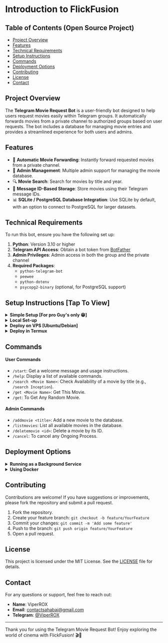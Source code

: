 # Introduction to FlickFusion 

## Table of Contents (Open Source Project)

- [Project Overview](#project-overview)
- [Features](#features)
- [Technical Requirements](#technical-requirements)
- [Setup Instructions](#setup-instructions)
- [Commands](#commands)
- [Deployment Options](#deployment-options)
- [Contributing](#contributing)
- [License](#license)
- [Contact](#contact)

## Project Overview

The **Telegram Movie Request Bot** is a user-friendly bot designed to help users request movies easily within Telegram groups. It automatically forwards movies from a private channel to authorized groups based on user requests. The bot includes a database for managing movie entries and provides a streamlined experience for both users and admins.

## Features

- 🎥 **Automatic Movie Forwarding**: Instantly forward requested movies from a private channel.
- 📝 **Admin Management**: Multiple admin support for managing the movie database.
- 🔍 **Movie Search**: Search for movies by title and year.
- 📩 **Message ID-Based Storage**: Store movies using their Telegram message IDs.
- 📊 **SQLite / PostgreSQL Database Integration**: Use SQLite by default, with an option to connect to PostgreSQL for larger datasets.

## Technical Requirements

To run this bot, ensure you have the following set up:

1. **Python**: Version 3.10 or higher
2. **Telegram API Access**: Obtain a bot token from [BotFather](https://core.telegram.org/bots#botfather)
3. **Admin Privileges**: Admin access in both the group and the private channel
4. **Required Packages**:
   - `python-telegram-bot`
   - `peewee`
   - `python-dotenv`
   - `psycopg2-binary` (optional, for PostgreSQL support)

## Setup Instructions [Tap To View]

<details>
<summary><b>Simple Setup [For pro Guy's only 😁]</b></summary>
  
  A minimal set-up instructions for pro Guy's. 
  
1. **Connect Your VPS**:
2. **Clone Repository**
3. **Install Requirements**
4. **Fill .env with your actual credentials**
5. **Screen -S Flick** (For Running all time)
6. **python main.py**
  
</details>

<details>
<summary><b>Local Set-up</b></summary>

Follow these steps to set up the bot on your local machine:

1. **Clone the Repository**:
   ```bash
   git clone https://github.com/ReOneSec/FlickFusion.git
   cd FlickFusion 
   ```

2. **Create a Virtual Environment** (optional but recommended):
   ```bash
   python -m venv venv
   source venv/bin/activate  # On Windows use `venv\Scripts\activate`
   ```

3. **Install Dependencies**:
   Create a `requirements.txt` file with the following contents:
   ```
   python-telegram-bot==20.3
   peewee==3.16.0
   python-dotenv==1.0.0
   psycopg2-binary==2.9.6  # Optional, for PostgreSQL support
   ```
   Then install the dependencies:
   ```bash
   pip install -r requirements.txt
   ```

4. **Configure Environment Variables**:
   Create a `.env` file in the project root with the following content:
   ```ini
   BOT_TOKEN=your_bot_token
   ADMIN_ID=your_user_id,another_admin_id  # Comma-separated for multiple admins
   CHANNEL_ID=your_channel_id
   AUTH_GRP=authorised_group_id,another_group_id  # Comma-separated for multiple groups
   DATABASE_URL=sql-databases.url  # Optional, defaults to local SQLite
   ```

5. **Initialize the Database**:
   Run the following command to create the database and tables:
   ```bash
   python main.py
   ```
</details>

<details>
<summary><b>Deploy on VPS [Ubuntu/Debian]</b></summary>

Follow these steps to set up the bot on an Ubuntu VPS:

1. **Connect to Your VPS**:
   ```bash
   ssh username@your_vps_ip
   ```

2. **Update System and Install Dependencies**:
   ```bash
   sudo apt update
   sudo apt upgrade -y
   sudo apt install -y python3 python3-pip python3-venv git
   ```

3. **Clone the Repository**:
   ```bash
   git clone https://github.com/yourusername/telegram-movie-bot.git
   cd telegram-movie-bot
   ```

4. **Create a Virtual Environment**:
   ```bash
   python3 -m venv venv
   source venv/bin/activate
   ```

5. **Install Dependencies**:
   ```bash
   pip install -r requirements.txt
   ```

6. **Configure Environment Variables**:
   ```bash
   nano .env
   ```
   Add the following content:
   ```ini
   BOT_TOKEN=your_bot_token
   ADMIN_ID=your_user_id,another_admin_id
   CHANNEL_ID=your_channel_id
   AUTH_GRP=authorised_group_id,another_group_id
   DATABASE_URL=sql-databases.url  # Optional
   ```

7. **Run the Bot**:
   ```bash
   python3 main.py
   ```

8. **Setup as a System Service** (Recommended):
   ```bash
   sudo nano /etc/systemd/system/moviebot.service
   ```
   Add the following content:
   ```ini
   [Unit]
   Description=Telegram Movie Request Bot
   After=network.target

   [Service]
   User=your_username
   WorkingDirectory=/path/to/telegram-movie-bot
   ExecStart=/path/to/telegram-movie-bot/venv/bin/python3 main.py
   Restart=always
   RestartSec=10

   [Install]
   WantedBy=multi-user.target
   ```
   Enable and start the service:
   ```bash
   sudo systemctl daemon-reload
   sudo systemctl enable moviebot
   sudo systemctl start moviebot
   ```

9. **Check Service Status**:
   ```bash
   sudo systemctl status moviebot
   ```
</details>

<details>
<summary><b>Deploy in Termux</b></summary>

Follow these steps to run the bot on your Android device using Termux:

1. **Install Termux** from [F-Droid](https://f-droid.org/en/packages/com.termux/) (recommended) or Google Play Store.

2. **Update Termux and Install Dependencies**:
   ```bash
   pkg update
   pkg upgrade -y
   pkg install -y python git
   ```

3. **Clone the Repository**:
   ```bash
   git clone https://github.com/yourusername/telegram-movie-bot.git
   cd telegram-movie-bot
   ```

4. **Set Up Python Environment**:
   ```bash
   pip install --upgrade pip
   pip install -r requirements.txt
   ```

5. **Configure Environment Variables**:
   ```bash
   nano .env
   ```
   Add the following content:
   ```ini
   BOT_TOKEN=your_bot_token
   ADMIN_ID=your_user_id,another_admin_id
   CHANNEL_ID=your_channel_id
   AUTH_GRP=authorised_group_id,another_group_id
   DATABASE_URL=movies.db  # Use SQLite for Termux
   ```

6. **Run the Bot**:
   ```bash
   python main.py
   ```

7. **Keep the Bot Running in Background**:
   ```bash
   # Run the bot with nohup
   nohup python main.py > bot.log 2>&1 &
   ```
   
8. **Managing the Bot**:
   To check if the bot is running:
   ```bash
   ps aux | grep python
   ```
   
   To view log output:
   ```bash
   cat bot.log
   ```
   
   To stop the bot:
   ```bash
   pkill -f "python main.py"
   ```
</details>

## Commands

#### User Commands
- `/start`: Get a welcome message and usage instructions.
- `/help`: Display a list of available commands.
- `/search <Movie Name>`: Check Availability of a movie by title (e.g., `/search Inception`).
- `/get <Movie Name>`: Get This Movie.
- `/get`: To Get Any Random Movie.

#### Admin Commands
- `/addmovie <title>`: Add a new movie to the database.
- `/listmovies`: List all available movies in the database.
- `/deletemovie <id>`: Delete a movie by its ID.
- `/cancel`: To cancel any Ongoing Process.

## Deployment Options

<details>
<summary><b>Running as a Background Service</b></summary>

Running as a Background Service

#### Using Screen (Simple Approach)
Screen is a simple tool that allows you to run processes in the background and reattach to them later.

```bash
# Install screen
sudo apt install screen  # Ubuntu/Debian
pkg install screen       # Termux

# Start a new screen session
screen -S moviebot

# Run your bot
python main.py

# Detach from screen (press Ctrl+A, then D)
```

To reattach to the screen session:
```bash
screen -r moviebot
```
</details>

<details>
<summary><b>Using Docker</b></summary>

Using Docker

If you prefer using Docker for deployment:

1. **Create a Dockerfile**:
   ```bash
   nano Dockerfile
   ```
   Add the following content:
   ```dockerfile
   FROM python:3.10-slim
   
   WORKDIR /app
   
   COPY requirements.txt .
   RUN pip install --no-cache-dir -r requirements.txt
   
   COPY . .
   
   CMD ["python", "main.py"]
   ```

2. **Build and Run the Docker Container**:
   ```bash
   docker build -t movie-request-bot .
   docker run -d --name moviebot --restart always --env-file .env movie-request-bot
   ```

3. **Check Container Logs**:
   ```bash
   docker logs -f moviebot
   ```
</details>

## Contributing

Contributions are welcome! If you have suggestions or improvements, please fork the repository and submit a pull request. 

1. Fork the repository.
2. Create your feature branch: `git checkout -b feature/YourFeature`
3. Commit your changes: `git commit -m 'Add some feature'`
4. Push to the branch: `git push origin feature/YourFeature`
5. Open a pull request.

## License

This project is licensed under the MIT License. See the [LICENSE](LICENSE) file for details.

## Contact

For any questions or support, feel free to reach out:

- **Name**: ViperROX 
- **Email**: contactsahabaj@gmail.com
- **Telegram**: [@ViperROX](https://t.me/ViperROX)

---

Thank you for using the Telegram Movie Request Bot! Enjoy exploring the world of cinema with FlickFusion! 🎬🍿
